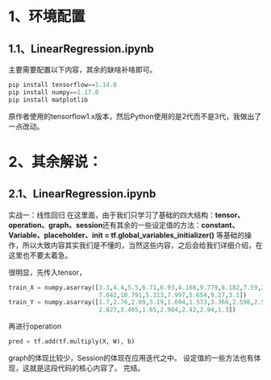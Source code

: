 # 1、环境配置
## 1.1、LinearRegression.ipynb
主要需要配置以下内容，其余的缺啥补啥即可。
```python
pip install tensorflow==1.14.0
pip install numpy==1.17.0
pip install matplotlib
```
原作者使用的tensorflow1.x版本，然后Python使用的是2代而不是3代，我做出了一点改动。


# 2、其余解说：
## 2.1、LinearRegression.ipynb
实战一：线性回归
在这里面，由于我们只学习了基础的四大结构：**tensor、operation、graph、session**还有其余的一些设定值的方法：**constant、Variable、placeholder、init = tf.global_variables_initializer()** 等基础的操作，所以大致内容其实我们是不懂的，当然这些内容，之后会给我们详细介绍，在这里也不要太着急。

很明显，先传入tensor，
```python
train_X = numpy.asarray([3.3,4.4,5.5,6.71,6.93,4.168,9.779,6.182,7.59,2.167,
                         7.042,10.791,5.313,7.997,5.654,9.27,3.1])
train_Y = numpy.asarray([1.7,2.76,2.09,3.19,1.694,1.573,3.366,2.596,2.53,1.221,
                         2.827,3.465,1.65,2.904,2.42,2.94,1.3])
```
再进行operation
```python
pred = tf.add(tf.multiply(X, W), b)
```
graph的体现比较少，Session的体现在应用迭代之中。
设定值的一些方法也有体现，这就是这段代码的核心内容了。
完结。
